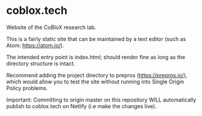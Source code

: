 # coblox.tech
Website of the CoBloX research lab.

This is a fairly static site that can be maintained by a text editor (such as Atom: https://atom.io/).

The intended entry point is index.html; should render fine as long as the directory structure is intact. 

Recommend adding the project directory to prepros (https://prepros.io/), which would allow you to test the site without running into Single Origin Policy problems. 

Important:
Committing to origin master on this repository WILL automatically publish to coblox.tech on Netlify (i.e make the changes live).
